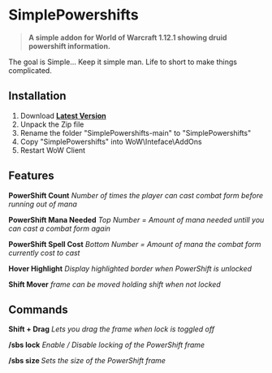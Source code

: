 # SimplePowershifts

> **A simple addon for World of Warcraft 1.12.1 showing druid powershift information.**

The goal is Simple... Keep it simple man. Life to short to make things complicated.

## Installation
1. Download **[Latest Version](https://github.com/Beardedrasta/SimpleBars/archive/refs/heads/main.zip)**
2. Unpack the Zip file
3. Rename the folder "SimplePowershifts-main" to "SimplePowershifts"
4. Copy "SimplePowershifts" into WoW\Inteface\AddOns
5. Restart WoW Client

## Features

**PowerShift Count**
*Number of times the player can cast combat form before running out of mana*

**PowerShift Mana Needed**
*Top Number = Amount of mana needed untill you can cast a combat form again*

**PowerShift Spell Cost**
*Bottom Number = Amount of mana the combat form currently cost to cast*

**Hover Highlight**
*Display highlighted border when PowerShift is unlocked*

**Shift Mover**
*frame can be moved holding shift when not locked*

## Commands

**Shift + Drag**
*Lets you drag the frame when lock is toggled off*

**/sbs lock**
*Enable / Disable locking of the PowerShift frame*

**/sbs size <value>**
*Sets the size of the PowerShift frame*
